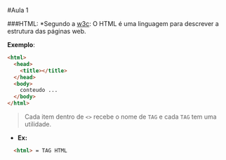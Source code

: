 #Aula 1

###HTML:
*Segundo a [w3c](http://www.w3.org/standards/webdesign/htmlcss): O HTML é uma linguagem para descrever a estrutura das páginas web.

**Exemplo**:
```html
<html>
  <head>
    <title></title>
  </head>
  <body>
    conteudo ...
  </body>
</html>

```
> Cada item dentro de `<>` recebe o nome de `TAG` e cada `TAG` tem uma utilidade. 
* **Ex:** 
```html 
  <html> = TAG HTML 
```
